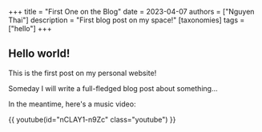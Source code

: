 +++
title = "First One on the Blog"
date = 2023-04-07
authors = ["Nguyen Thai"]
description = "First blog post on my space!"
[taxonomies]
tags = ["hello"]
+++

## Hello world!

This is the first post on my personal website!

Someday I will write a full-fledged blog post about something...

In the meantime, here's a music video:

{{ youtube(id="nCLAY1-n9Zc" class="youtube") }}